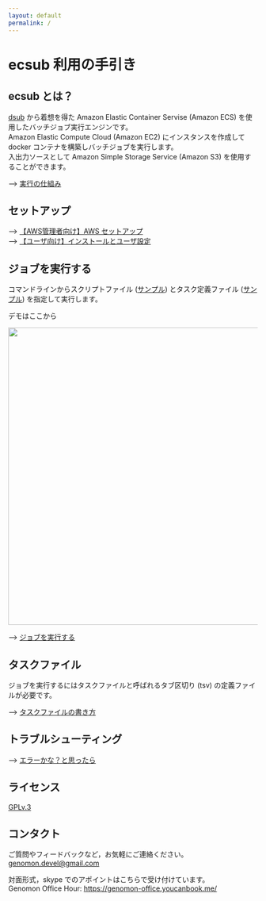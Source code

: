 ```yaml
---
layout: default
permalink: /
---
```


# ecsub 利用の手引き

## ecsub とは？

[dsub](https://github.com/DataBiosphere/dsub) から着想を得た Amazon Elastic Container Servise (Amazon ECS) を使用したバッチジョブ実行エンジンです。  
Amazon Elastic Compute Cloud (Amazon EC2) にインスタンスを作成して docker コンテナを構築しバッチジョブを実行します。  
入出力ソースとして Amazon Simple Storage Service (Amazon S3) を使用することができます。  

--> [実行の仕組み](./tutorial#overview)

## セットアップ

--> [【AWS管理者向け】AWS セットアップ](./setup#getting-started-on-aws)  
--> [【ユーザ向け】インストールとユーザ設定](./setup#install-and-setup)  

## ジョブを実行する

コマンドラインからスクリプトファイル ([サンプル](./assets/examples/wordcount-file.sh)) とタスク定義ファイル ([サンプル](./assets/examples/wordcount-file.tsv)) を指定して実行します。

デモはここから

<a href="https://asciinema.org/a/xEAxjBe5CjyOck9PGBNtAfNbr"><img src="https://asciinema.org/a/xEAxjBe5CjyOck9PGBNtAfNbr.png" width="600"/></a>

--> [ジョブを実行する](./tutorial#%E3%83%90%E3%83%83%E3%83%81%E3%82%B8%E3%83%A7%E3%83%96%E3%82%92%E5%AE%9F%E8%A1%8C%E3%81%99%E3%82%8B)

## タスクファイル

ジョブを実行するにはタスクファイルと呼ばれるタブ区切り (tsv) の定義ファイルが必要です。  

--> [タスクファイルの書き方](./tutorial#%E3%82%BF%E3%82%B9%E3%82%AF%E3%83%95%E3%82%A1%E3%82%A4%E3%83%AB%E3%81%AE%E8%A7%A3%E8%AA%AC)

## トラブルシューティング

--> [エラーかな？と思ったら](./trouble-shooting)

## ライセンス

[GPLv.3](https://github.com/aokad/ecsub/blob/master/LICENSE)

## コンタクト

ご質問やフィードバックなど，お気軽にご連絡ください。
genomon.devel@gmail.com

対面形式，skype でのアポイントはこちらで受け付けています。  
Genomon Office Hour: https://genomon-office.youcanbook.me/

